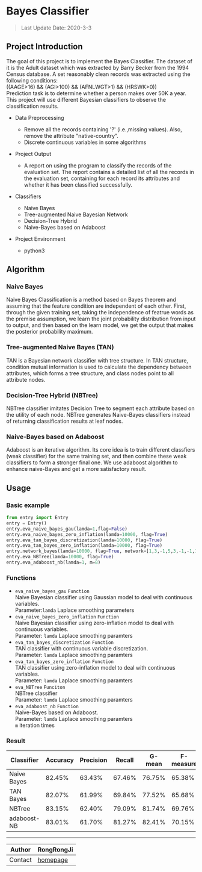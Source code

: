 # Bayes Classifier

> Last Update Date: 2020-3-3

## Project Introduction

The goal of this project is to implement the Bayes Classifier. The dataset of it is the Adult dataset which was extracted by Barry Becker from the 1994 Census database. A set reasonably clean records was extracted using the following conditions:<br>
  ((AAGE>16) && (AGI>100) && (AFNLWGT>1) && (HRSWK>0)) <br>
Prediction task is to determine whether a person makes over 50K a year. <br>
This project will use different Bayesian classifiers to observe the classification results.<br>

* Data Preprocessing
    * Remove all the records containing '?' (i.e.,missing values). Also, remove the attribute "native-country".
    * Discrete continuous variables in some algorithms

* Project Output
    * A report on using the program to classify the records of the evaluation set. The report contains a detailed list of all the records in the evaluation set, containing for each record its attributes and whether it has been classified successfully.

* Classifiers
    * Naive Bayes
    * Tree-augmented Naive Bayesian Network
    * Decision-Tree Hybrid
    * Naive-Bayes based on Adaboost

* Project Environment
    * python3

## Algorithm
### Naive Bayes
Naive Bayes Classification is a method based on Bayes theorem and assuming that the feature condition are independent of each other. First, through the given training set, taking the independence of featrue words as the premise assumption, we learn the joint probability distribution from input to output, and then based on the learn model, we get the output that makes the posterior probability maximum.
### Tree-augmented Naive Bayes (TAN)
TAN is a Bayesian network classifier with tree structure. In TAN structure, condition mutual information is used to calculate the dependency between attributes, which forms a tree structure, and class nodes point to all attribute nodes.
### Decision-Tree Hybrid (NBTree)
NBTree classifier imitates Decision Tree to segment each attribute based on the utility of each node. NBTree generates Naive-Bayes classifiers instead of returning classification results at leaf nodes.
### Naive-Bayes based on Adaboost
Adaboost is an iterative algorithm. Its core idea is to train different classfiers (weak classifier) for the same training set, and then combine these weak classifiers to form a stronger final one. We use adaboost algorithm to enhance naive-Bayes and get a more satisfactory result.

## Usage
### Basic example
```python
from entry import Entry
entry = Entry()
entry.eva_naive_bayes_gau(lamda=1,flag=False)
entry.eva_naive_bayes_zero_inflation(lamda=10000, flag=True)
entry.eva_tan_bayes_discretization(lamda=10000, flag=True)
entry.eva_tan_bayes_zero_inflation(lamda=10000, flag=True)
entry.network_bayes(lamda=10000, flag=True, network=[1,3,-1,5,3,-1,-1,1,-1,-1,1,1,9,-1])
entry.eva_NBTree(lamda=10000, flag=True)
entry.eva_adaboost_nb(lamda=1, m=8)
```

### Functions
* `eva_naive_bayes_gau` `Function`<br>
Naive Bayesian classifier using Gaussian model to deal with continuous variables.<br>
Parameter:`lamda` Laplace smoothing parameters<br>
* `eva_naive_bayes_zero_inflation` `Function` <br>
Naive Bayesian classifier using zero-inflation model to deal with continuous variables.<br>
Parameter: `lamda` Laplace smoothing paramters<br>
* `eva_tan_bayes_discretization` `Function` <br>
TAN classifier with continuous variable discretization.<br>
Parameter: `lamda` Laplace smoothing paramters<br>
* `eva_tan_bayes_zero_inflation` `Function` <br>
TAN classifier using zero-inflation model to deal with continuous variables.<br>
Parameter: `lamda` Laplace smoothing paramters<br>
* `eva_NBTree` `Funciton` <br>
NBTree classifier<br>
Parameter: `lamda` Laplace smoothing paramters<br>
* `eva_adaboost_nb` `Function` <br>
Naive-Bayes based on Adaboost.<br>
Parameter: `lamda` Laplace smoothing paramters<br>
`m` iteration times<br>

### Result
|Classifier|Accuracy|Precision|Recall|G-mean|F-measure|
|---|---|---|---|---|---|
|Naive Bayes|82.45%|63.43%|67.46%|76.75%|65.38%|
|TAN Bayes|82.07%|61.99%|69.84%|77.52%|65.68%|
|NBTree|83.15%|62.40%|79.09%|81.74%|69.76%|
|adaboost-NB|83.01%|61.70%|81.27%|82.41%|70.15%|


****

|Author|RongRongJi|
|---|---
|Contact|[homepage](https://github.com/RongRongJi)